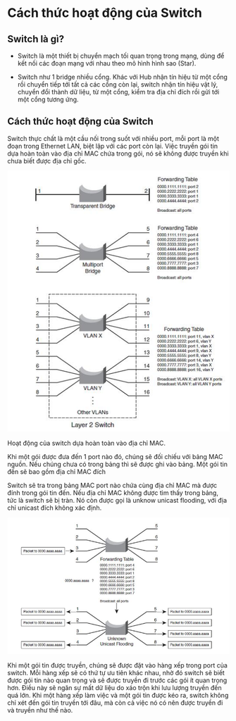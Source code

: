 # Cách thức hoạt động của Switch

## Switch là gì?
- Switch là một thiết bị chuyển mạch tối quan trọng trong mạng, dùng để kết nối các đoạn mạng với nhau theo mô hình hình sao (Star).

- Switch như 1 bridge nhiều cổng. Khác với Hub nhận tín hiệu từ một cổng rồi chuyển tiếp tới tất cả các cổng còn lại, switch nhận tín hiệu vật lý, chuyển đổi thành dữ liệu, từ một cổng, kiểm tra địa chỉ đích rồi gửi tới một cổng tương ứng.

## Cách thức hoạt động của Switch
Switch thực chất là một cầu nối trong suốt với nhiều port, mỗi port là một đoạn trong Ethernet LAN, biệt lập với các port còn lại. Việc truyền gói tin dựa hoàn toàn vào địa chỉ MAC chứa trong gói, nó sẽ không được truyền khi chưa biết được địa chỉ gốc.

<img src="..\images\Screenshot_14.png">

Hoạt động của switch dựa hoàn toàn vào địa chỉ MAC. 

Khi một gói được đưa đến 1 port nào đó, chúng sẽ đối chiếu với bảng MAC nguồn. Nếu chúng chưa có trong bảng thì sẽ được ghi vào bảng. Một gói tin đến sẽ bao gồm địa chỉ MAC đích

Switch sẽ tra trong bảng MAC port nào chứa cùng địa chỉ MAC mà được đính trong gói tin đến. Nếu địa chỉ MAC không được tìm thấy trong bảng, tức là switch sẽ bị tràn. Nó còn được gọi là unknow unicast flooding, với địa chỉ unicast đích không xác định.

<img src="..\images\Screenshot_15.png">

Khi một gói tin được truyền, chúng sẽ được đặt vào hàng xếp trong port của switch. Mỗi hàng xếp sẽ có thứ tự ưu tiên khác nhau, nhờ đó switch sẽ biết được gói tin nào quan trọng và sẽ được truyền đi trước các gói ít quan trọng hơn. Điều này sẽ ngăn sự mất dữ liệu do xáo trộn khi lưu lượng truyền đến quá lớn. Khi một hàng xếp làm việc và một gói tin được kéo ra, switch không chỉ xét đến gói tin truyền tới đâu, mà còn cả việc nó có nên được truyền đi và truyền như thế nào.